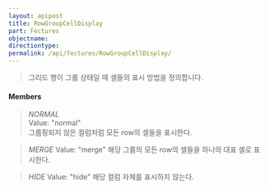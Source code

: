 ```yaml
---
layout: apipost
title: RowGroupCellDisplay
part: Fectures
objectname: 
directiontype: 
permalink: /api/fectures/RowGroupCellDisplay/
---
```



> 그리드 행이 그룹 상태일 때 셀들의 표시 방법을 정의합니다.

#### Members

> *NORMAL*   
> Value: "normal"   
> 그룹핑되지 않은 컬럼처럼 모든 row의 셀들을 표시한다.

> *MERGE* 
> Value: "merge" 
> 해당 그룹의 모든 row의 셀들을 하나의 대표 셀로 표시한다.

> *HIDE* 
> Value: "hide" 
> 해당 컬럼 자체를 표시하지 않는다.      

